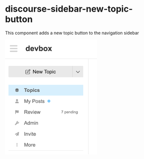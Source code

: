 # discourse-sidebar-new-topic-button

This component adds a new topic button to the navigation sidebar 

<img width="300" src="https://github.com/discourse/discourse-sidebar-new-topic-button/blob/main/assets/screenshot.png" />
